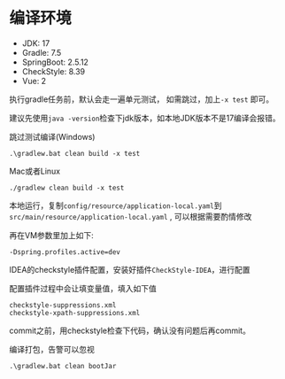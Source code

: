 
# 编译环境

- JDK: 17
- Gradle: 7.5
- SpringBoot: 2.5.12
- CheckStyle: 8.39
- Vue: 2

执行gradle任务前，默认会走一遍单元测试， 如需跳过，加上`-x test` 即可。

建议先使用`java -version`检查下jdk版本，如本地JDK版本不是17编译会报错。

跳过测试编译(Windows)

```
.\gradlew.bat clean build -x test
```

Mac或者Linux

```
./gradlew clean build -x test
```

本地运行，复制`config/resource/application-local.yaml`到`src/main/resource/application-local.yaml`
, 可以根据需要酌情修改

再在VM参数里加上如下:

```text
-Dspring.profiles.active=dev
```

IDEA的checkstyle插件配置，安装好插件`CheckStyle-IDEA`，进行配置

配置插件过程中会让填变量值，填入如下值

```text
checkstyle-suppressions.xml
checkstyle-xpath-suppressions.xml
```

commit之前，用checkstyle检查下代码，确认没有问题后再commit。

编译打包，告警可以忽视

```text
.\gradlew.bat clean bootJar
```